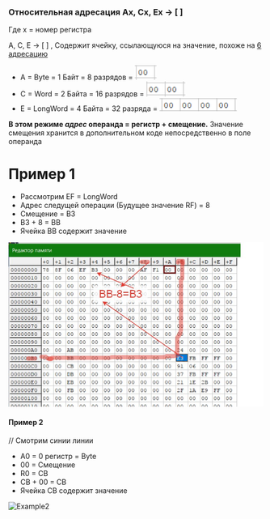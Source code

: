 ### Относительная адресация Ax, Cx, Ex -> [ ]
Где x = номер регистра

A, C, E -> [ ] , Содержит ячейку, ссылающуюся на значение, похоже на [6 адресацию](../6X)
* A = Byte = 1 Байт = 8 разрядов = ![Byte](../../img/Byte.png)
* C = Word = 2 Байта = 16 разрядов  = ![Word](../../img/Word.png)
* E = LongWord = 4 Байта = 32 разряда  = ![LongWord](../../img/LongWord.png)

**В этом режиме _адрес_ операнда = регистр + смещение.** 
Значение смещения хранится в дополнительном коде непосредственно в поле операнда 

# Пример 1
* Рассмотрим EF = LongWord
* Адрес следущей операции (Будущее значение RF) = 8
* Смещение = B3
* B3 + 8 = BB
* Ячейка BB содержит значение

![Example1](../../img/78-8F-EF-AF.jpg)

 #### Пример 2
 // Смотрим синии линии
 * A0 = 0 регистр = Byte
 * 00 = Смещение
 * R0 = CB
 * CB + 00 = CB
 * Ячейка CB содержит значение
 
 ![Example2](../../img/С3-A0-8F-BF.png)